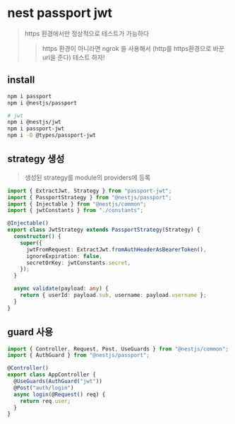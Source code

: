 # nest passport jwt

> https 환경에서만 정상적으로 테스트가 가능하다
>
> > https 환경이 아니라면 ngrok 을 사용해서 (http를 https환경으로 바꾼 url을 준다) 테스트 하자!

## install

```sh
npm i passport
npm i @nestjs/passport

# jwt
npm i @nestjs/jwt
npm i passport-jwt
npm i -D @types/passport-jwt
```

## strategy 생성

> 생성된 strategy를 module의 providers에 등록

```ts
import { ExtractJwt, Strategy } from "passport-jwt";
import { PassportStrategy } from "@nestjs/passport";
import { Injectable } from "@nestjs/common";
import { jwtConstants } from "./constants";

@Injectable()
export class JwtStrategy extends PassportStrategy(Strategy) {
  constructor() {
    super({
      jwtFromRequest: ExtractJwt.fromAuthHeaderAsBearerToken(),
      ignoreExpiration: false,
      secretOrKey: jwtConstants.secret,
    });
  }

  async validate(payload: any) {
    return { userId: payload.sub, username: payload.username };
  }
}
```

## guard 사용

```ts
import { Controller, Request, Post, UseGuards } from "@nestjs/common";
import { AuthGuard } from "@nestjs/passport";

@Controller()
export class AppController {
  @UseGuards(AuthGuard("jwt"))
  @Post("auth/login")
  async login(@Request() req) {
    return req.user;
  }
}
```
